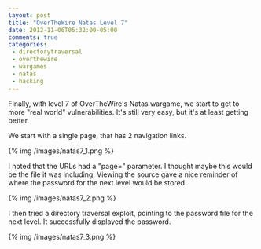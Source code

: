 ```yaml
---
layout: post
title: "OverTheWire Natas Level 7"
date: 2012-11-06T05:32:00-05:00
comments: true
categories:
 - directorytraversal
 - overthewire
 - wargames
 - natas
 - hacking
---
```


Finally, with level 7 of OverTheWire's Natas wargame, we start to get to more "real world" vulnerabilities. It's still very easy, but it's at least getting better.

<!-- more -->

We start with a single page, that has 2 navigation links.

{% img /images/natas7_1.png %}

I noted that the URLs had a "page=" parameter. I thought maybe this would be the file it was including. Viewing the source gave a nice reminder of where the password for the next level would be stored.

{% img /images/natas7_2.png %}

I then tried a directory traversal exploit, pointing to the password file for the next level. It successfully displayed the password.

{% img /images/natas7_3.png %}